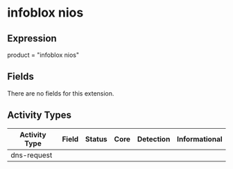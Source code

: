 infoblox nios
=============

Expression
----------

product = "infoblox nios"

Fields
------

There are no fields for this extension.

Activity Types
--------------

| Activity Type | Field | Status | Core | Detection | Informational |
| ------------- | ----- | ------ | ---- | --------- | ------------- |
| dns-request   |       |        |      |           |               |

